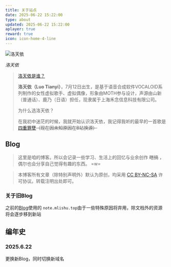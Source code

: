 ```yaml
---
title: 关于站点
date: 2025-06-22 15:22:00
type: about
updated: 2025-06-22 15:22:00
aplayer: true
reward: true
icon: icon-home-4-line
---
```

<!-- https://music.163.com/#/song?id=27876224 -->



<meting-js  id="27908590"  server="netease"  type="song"  theme="#66CCFF">
</meting-js>


<img class="shadow-none" src="https://res.vsinger.com/images/5836136cca1d92376a95ca356dfeb2d7.png?x-oss-process=image/resize,w_400" alt="洛天依">

*洛天依*

> [洛天依是谁？](https://vsinger.com/news?keyword=%E6%B4%9B%E5%A4%A9%E4%BE%9D)
>
> **洛天依（Luo Tianyi）**，7月12日出生，是基于语音合成软件VOCALOID系列制作的女性虚拟歌手、虚拟偶像，形象由MOTH参与设计，声源由山新（普通话）、鹿乃（日语）担任，现隶属于上海禾念信息科技有限公司。
>
> 为什么选洛天依？
>
> 在我初中迷茫的时候，我就开始认识洛天依，我记得我听的最早的一首歌是[四重罪孽](https://music.163.com/#/song?id=407764392)~~（现在因未知原因在B站换源）~~

## Blog


> 这里是咱的博客。所以会记录一些学习、生活上的回忆与业余创作 ~~瞎搞~~ ，偶尔也会分享自己觉得有趣的东西。 =w=

<div class="danger">

> 本博客所有文章（除特别声明外）默认为原创，均采用 [CC BY-NC-SA](https://creativecommons.org/licenses/by-nc-sa/4.0/deed.zh) 许可协议。转载注明出处即可。

</div>

### 关于旧Blog

之前的[Blog](https://note.mlishu.top)使用的 `note.mlishu.top`由于一些特殊原因将弃用，除文档外的资源将会逐步移到新站

## 编年史

### 2025.6.22

更换新Blog，同时切换新域名
